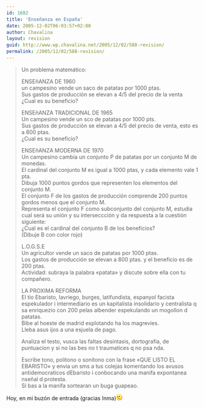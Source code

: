 ```yaml
---
id: 1682
title: 'Enseñanza en España'
date: 2005-12-02T06:03:57+02:00
author: Chavalina
layout: revision
guid: http://www.wp.chavalina.net/2005/12/02/588-revision/
permalink: /2005/12/02/588-revision/
---
```

> Un problema matemático: 
> 
> ENSEñANZA DE 1960  
> un campesino vende un saco de patatas por 1000 ptas.  
> Sus gastos de producción se elevan a 4/5 del precio de la venta  
> ¿Cual es su beneficio? 
> 
> ENSEñANZA TRADICIONAL DE 1965  
> Un campesino vende un sco de patatas por 1000 pts.  
> Sus gastos de producción se elevan a 4/5 del precio de venta, esto es a 800 ptas.  
> ¿Cual es su beneficio? 
> 
> ENSEñANZA MODERNA DE 1970  
> Un campesino cambia un conjunto P de patatas por un conjunto M de monedas.  
> El cardinal del conjunto M es igual a 1000 ptas, y cada elemento vale 1 pta.  
> Dibuja 1000 puntos gordos que representen los elementos del conjunto M.  
> El conjunto F de los gastos de producción comprende 200 puntos gordos menos que el conjunto M.  
> Representa el conjunto F como subconjunto del conjunto M, estudia cual será su unión y su interseccción y da respuesta a la cuestión siguiente:  
> ¿Cual es el cardinal del conjunto B de los beneficios?  
> (Dibuje B con color rojo) 
> 
> L.O.G.S.E  
> Un agricultor vende un saco de patatas por 1000 ptas.  
> Los gastos de producción se elevan a 800 ptas. y el beneficio es de 200 ptas.  
> Actividad: subraya la palabra «patata» y discute sobre ella con tu compañero. 
> 
> LA PROXIMA REFORMA  
> El tio Ebaristo, lavriego, burges, latifundista, espanyol facista espekulador i intermediario es un kapitalista insolidario y centralista q sa enriquezio con 200 pelas albender espekulando un mogollon d patatas.  
> Bibe al hoeste de madrid esplotando ha los magrevies.  
> Lleba asus ijos a una esjuela de pago. 
> 
> Analiza el testo, vusca las faltas desintasis, dortografia, de puntuacion y si no las bes no t traumatices q no psa nda. 
> 
> Escribe tono, politono o sonitono con la frase «QUE LISTO EL EBARISTO» y envia un sms a tus colejas komentando los avusos antidemocraticos dEbaristo i conbocando una manifa expontanea nseñal d protesta.  
> Si bas a la manifa sortearan un buga guapeao. 

Hoy, en mi buzón de entrada (gracias Inma)![emo](/imagenes/emoticonos/guino.gif)